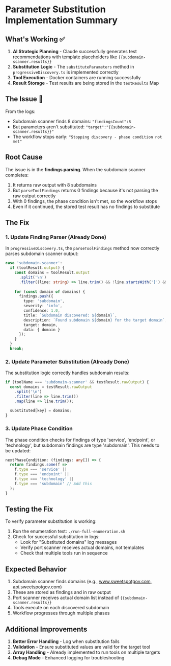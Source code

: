 # Parameter Substitution Implementation Summary

## What's Working ✅

1. **AI Strategic Planning** - Claude successfully generates test recommendations with template placeholders like `{{subdomain-scanner.results}}`
2. **Substitution Logic** - The `substituteParameters` method in `progressiveDiscovery.ts` is implemented correctly
3. **Tool Execution** - Docker containers are running successfully
4. **Result Storage** - Test results are being stored in the `testResults` Map

## The Issue 🔧

From the logs:
- Subdomain scanner finds 8 domains: `"findingsCount":8`
- But parameters aren't substituted: `"target":"{{subdomain-scanner.results}}"`
- The workflow stops early: `"Stopping discovery - phase condition not met"`

## Root Cause

The issue is in the **findings parsing**. When the subdomain scanner completes:
1. It returns raw output with 8 subdomains
2. But `parseToolFindings` returns 0 findings because it's not parsing the raw output correctly
3. With 0 findings, the phase condition isn't met, so the workflow stops
4. Even if it continued, the stored test result has no findings to substitute

## The Fix

### 1. Update Finding Parser (Already Done)
In `progressiveDiscovery.ts`, the `parseToolFindings` method now correctly parses subdomain scanner output:

```typescript
case 'subdomain-scanner':
  if (toolResult.output) {
    const domains = toolResult.output
      .split('\n')
      .filter((line: string) => line.trim() && !line.startsWith('[') && !line.includes('error'));
    
    for (const domain of domains) {
      findings.push({
        type: 'subdomain',
        severity: 'info',
        confidence: 1.0,
        title: `Subdomain discovered: ${domain}`,
        description: `Found subdomain ${domain} for the target domain`,
        target: domain,
        data: { domain }
      });
    }
  }
  break;
```

### 2. Update Parameter Substitution (Already Done)
The substitution logic correctly handles subdomain results:

```typescript
if (toolName === 'subdomain-scanner' && testResult.rawOutput) {
  const domains = testResult.rawOutput
    .split('\n')
    .filter(line => line.trim())
    .map(line => line.trim());
  
  substituted[key] = domains;
}
```

### 3. Update Phase Condition
The phase condition checks for findings of type 'service', 'endpoint', or 'technology', but subdomain findings are type 'subdomain'. This needs to be updated:

```typescript
nextPhaseCondition: (findings: any[]) => {
  return findings.some(f => 
    f.type === 'service' || 
    f.type === 'endpoint' || 
    f.type === 'technology' ||
    f.type === 'subdomain' // Add this
  );
}
```

## Testing the Fix

To verify parameter substitution is working:

1. Run the enumeration test: `./run-full-enumeration.sh`
2. Check for successful substitution in logs:
   - Look for "Substituted domains" log messages
   - Verify port scanner receives actual domains, not templates
   - Check that multiple tools run in sequence

## Expected Behavior

1. Subdomain scanner finds domains (e.g., www.sweetspotgov.com, api.sweetspotgov.com)
2. These are stored as findings and in raw output
3. Port scanner receives actual domain list instead of `{{subdomain-scanner.results}}`
4. Tools execute on each discovered subdomain
5. Workflow progresses through multiple phases

## Additional Improvements

1. **Better Error Handling** - Log when substitution fails
2. **Validation** - Ensure substituted values are valid for the target tool
3. **Array Handling** - Already implemented to run tools on multiple targets
4. **Debug Mode** - Enhanced logging for troubleshooting